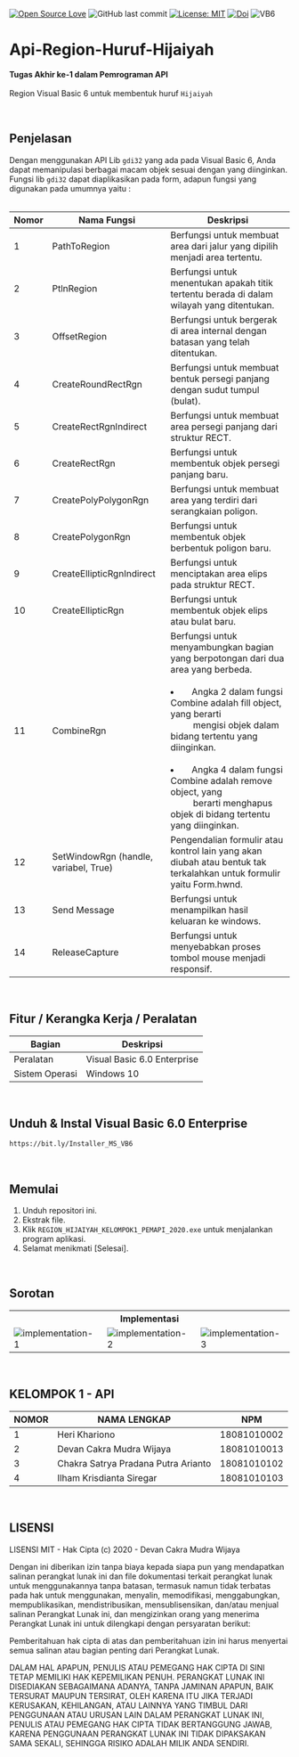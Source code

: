 [![Open Source Love](https://badges.frapsoft.com/os/v1/open-source.svg?style=flat)](https://github.com/ellerbrock/open-source-badges/)
![GitHub last commit](https://img.shields.io/github/last-commit/devancakra/Api-Region-Huruf-Hijaiyah)
[![License: MIT](https://img.shields.io/badge/License-MIT-blue.svg?logo=github&color=%23F7DF1E)](https://github.com/devancakra/Api-Region-Huruf-Hijaiyah)
[![Doi](https://img.shields.io/badge/Doi-http://dx.doi.org/10.36564/njca.v5i2.191-blue.svg?logo=google-scholar&color=%23F7DF1E)](https://njca.co.id/main/index.php/njca/article/view/191)
![VB6](https://img.shields.io/badge/Visual%20Basic%206-%2340099C.svg?&style=flat&logo=visualbasic&logoColor=white)

# Api-Region-Huruf-Hijaiyah
<strong>Tugas Akhir ke-1 dalam Pemrograman API</strong><br><br>
Region Visual Basic 6 untuk membentuk huruf ``` Hijaiyah ```

<br>

## Penjelasan
Dengan menggunakan API Lib ``` gdi32 ``` yang ada pada Visual Basic 6, Anda dapat memanipulasi berbagai macam objek sesuai dengan yang diinginkan. Fungsi lib ``` gdi32 ``` dapat diaplikasikan pada form, adapun fungsi yang digunakan pada umumnya yaitu :<br><br>

| Nomor | Nama Fungsi | Deskripsi |
| --- | --- | --- |
| 1 | PathToRegion | Berfungsi untuk membuat area dari jalur yang dipilih menjadi area tertentu. |
| 2 | PtlnRegion | Berfungsi untuk menentukan apakah titik tertentu berada di dalam wilayah yang ditentukan. |
| 3 | OffsetRegion | Berfungsi untuk bergerak di area internal dengan batasan yang telah ditentukan. |
| 4 | CreateRoundRectRgn | Berfungsi untuk membuat bentuk persegi panjang dengan sudut tumpul (bulat). |
| 5 | CreateRectRgnIndirect | Berfungsi untuk membuat area persegi panjang dari struktur RECT. |
| 6 | CreateRectRgn | Berfungsi untuk membentuk objek persegi panjang baru. |
| 7 | CreatePolyPolygonRgn | Berfungsi untuk membuat area yang terdiri dari serangkaian poligon. |
| 8 | CreatePolygonRgn | Berfungsi untuk membentuk objek berbentuk poligon baru. |
| 9 | CreateEllipticRgnIndirect | Berfungsi untuk menciptakan area elips pada struktur RECT. |
| 10 | CreateEllipticRgn | Berfungsi untuk membentuk objek elips atau bulat baru. |
| 11 | CombineRgn | Berfungsi untuk menyambungkan bagian yang berpotongan dari dua area yang berbeda.<br><br><li>&emsp;Angka 2 dalam fungsi Combine adalah fill object, yang berarti<br>&emsp;&emsp;&nbsp;&nbsp;mengisi objek dalam bidang tertentu yang diinginkan.</li><br><li>&emsp;Angka 4 dalam fungsi Combine adalah remove object, yang<br>&emsp;&emsp;&nbsp;&nbsp;berarti menghapus objek di bidang tertentu yang diinginkan. |
| 12 | SetWindowRgn (handle, variabel, True) | Pengendalian formulir atau kontrol lain yang akan diubah atau bentuk tak terkalahkan untuk formulir yaitu Form.hwnd. |
| 13 | Send Message | Berfungsi untuk menampilkan hasil keluaran ke windows. |
| 14 | ReleaseCapture | Berfungsi untuk menyebabkan proses tombol mouse menjadi responsif. |

<br>

## Fitur / Kerangka Kerja / Peralatan
| Bagian | Deskripsi |
| --- | --- |
| Peralatan | Visual Basic 6.0 Enterprise |
| Sistem Operasi | Windows 10 |

<br>

## Unduh & Instal Visual Basic 6.0 Enterprise
```bash
https://bit.ly/Installer_MS_VB6
```

<br>

## Memulai
1. Unduh repositori ini.<br>
2. Ekstrak file.<br>
3. Klik ``` REGION_HIJAIYAH_KELOMPOK1_PEMAPI_2020.exe ``` untuk menjalankan program aplikasi.<br>
4. Selamat menikmati [Selesai].

<br>

## Sorotan
<table>
<tr>
<th colspan="3">Implementasi</th>
</tr>
<tr>
<td width="280"><img src="https://user-images.githubusercontent.com/54527592/114759521-7771ec80-9d88-11eb-9054-6b97f695bb2c.jpg" alt="implementation-1"></td>
<td width="280"><img src="https://user-images.githubusercontent.com/54527592/114759462-632def80-9d88-11eb-92ea-f6f17c866bb1.jpg" alt="implementation-2"></td>
<td width="280"><img src="https://user-images.githubusercontent.com/54527592/114759556-8193eb00-9d88-11eb-8563-19baa69448ee.jpg" alt="implementation-3"></td>
</tr>
</table>

<br>

## KELOMPOK 1 - API
| NOMOR | NAMA LENGKAP | NPM |
| --- | --- | --- |
| 1 | Heri Khariono | 18081010002 |
| 2 | Devan Cakra Mudra Wijaya | 18081010013 |
| 3 | Chakra Satrya Pradana Putra Arianto | 18081010102 |
| 4 | Ilham Krisdianta Siregar | 18081010103 |

<br>

## LISENSI 
LISENSI MIT - Hak Cipta (c) 2020 - Devan Cakra Mudra Wijaya

Dengan ini diberikan izin tanpa biaya kepada siapa pun yang mendapatkan salinan perangkat lunak ini dan file dokumentasi terkait perangkat lunak untuk menggunakannya tanpa batasan, termasuk namun tidak terbatas pada hak untuk menggunakan, menyalin, memodifikasi, menggabungkan, mempublikasikan, mendistribusikan, mensublisensikan, dan/atau menjual salinan Perangkat Lunak ini, dan mengizinkan orang yang menerima Perangkat Lunak ini untuk dilengkapi dengan persyaratan berikut:

Pemberitahuan hak cipta di atas dan pemberitahuan izin ini harus menyertai semua salinan atau bagian penting dari Perangkat Lunak.

DALAM HAL APAPUN, PENULIS ATAU PEMEGANG HAK CIPTA DI SINI TETAP MEMILIKI HAK KEPEMILIKAN PENUH. PERANGKAT LUNAK INI DISEDIAKAN SEBAGAIMANA ADANYA, TANPA JAMINAN APAPUN, BAIK TERSURAT MAUPUN TERSIRAT, OLEH KARENA ITU JIKA TERJADI KERUSAKAN, KEHILANGAN, ATAU LAINNYA YANG TIMBUL DARI PENGGUNAAN ATAU URUSAN LAIN DALAM PERANGKAT LUNAK INI, PENULIS ATAU PEMEGANG HAK CIPTA TIDAK BERTANGGUNG JAWAB, KARENA PENGGUNAAN PERANGKAT LUNAK INI TIDAK DIPAKSAKAN SAMA SEKALI, SEHINGGA RISIKO ADALAH MILIK ANDA SENDIRI.
